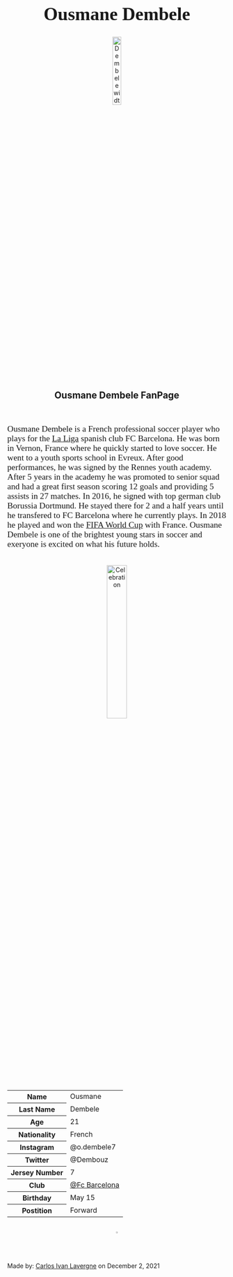
<h1 style="font-family:Brush Script MT; font-size:300%;" align="center" > <b> Ousmane Dembele </b></h1>

<div align="center">
    <img    src="https://www.fcbarcelona.com/photo-resources/2021/08/17/b0a62a31-b955-4c78-8e6f-6690e22ffbb3/mini_11-OUSMANE-DEMBELE-1A-EQUIPACIO-004.png?width=624&height=368"
            title="Dembele
            width="20%"
            height="20%" 
            />
</div>

<h2 align="center" > Ousmane Dembele FanPage </h2>

<br>

<p style="font-family:Comic Sans MS; font-size:140%;" >
    Ousmane Dembele is a French professional soccer player who plays for the <a href="https://www.laliga.com/">La Liga</a> spanish club FC Barcelona. He was born in Vernon, France where he quickly started to love soccer. He went to a youth sports school in Evreux. After good performances, he was signed by the Rennes youth academy. After 5 years in the academy he was promoted to senior squad and had a great first season scoring 12 goals and providing 5 assists in 27 matches. In 2016, he signed with top german club Borussia Dortmund. He stayed there for 2 and a half years until he transfered to FC Barcelona where he currently plays. In 2018 he played and won the <a href="https://www.fifa.com/">FIFA World Cup</a> with France. Ousmane Dembele is one of the brightest young stars in soccer and exeryone is excited on what his future holds.
                  </p>

<br>

<div align="center">
    <img    src="https://pbs.twimg.com/media/DnJiSdXWsAAHvLc.jpg"
            title="Celebration"
            width="30%
            height="30%" 
            />
</div>

<br>


<table>
    <tr>
        <th>Name</th>
        <td>Ousmane</td>
    </tr>
    <tr>
       <th>Last Name</th>
        <td>Dembele</td>
    </tr>
    <tr>
        <th>Age</th>
        <td>21</td>
    </tr>
        <tr>
        <th>Nationality</th>
        <td>French</td>
    </tr>
    <tr>
        <th>Instagram</th>
        <td>@o.dembele7</td>
    </tr>
    <tr>
        <th>Twitter</th>
        <td>@Dembouz</td>
    </tr>
    <tr>
        <th>Jersey Number</th>
        <td>7</td>
    </tr>
    <tr>
        <th>Club</th>
        <td><a href="https://www.fcbarcelona.com/en/"> @Fc Barcelona </a></td>
    </tr>
    <tr>
        <th>Birthday</th>
        <td>May 15</td>
    </tr>
    <tr>
        <th>Postition</th>
        <td>Forward</th>
</table>


<br>

<div align="center">
    <img    src="https://cdn.images.express.co.uk/img/dynamic/67/590x/secondary/Ousmane-Dembele-1452993.jpg?r=1533785123461"
            title="Dembele
            width="1%"
            height="1%" 
            />
</div>



<br>

<p>
    Made by: <u>Carlos Ivan Lavergne</u> on December 2, 2021
</p>
